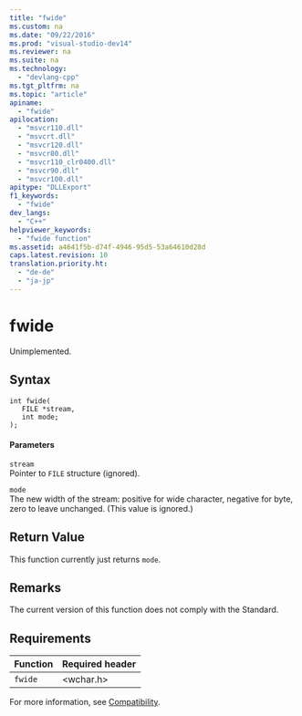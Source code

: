 ```yaml
---
title: "fwide"
ms.custom: na
ms.date: "09/22/2016"
ms.prod: "visual-studio-dev14"
ms.reviewer: na
ms.suite: na
ms.technology: 
  - "devlang-cpp"
ms.tgt_pltfrm: na
ms.topic: "article"
apiname: 
  - "fwide"
apilocation: 
  - "msvcr110.dll"
  - "msvcrt.dll"
  - "msvcr120.dll"
  - "msvcr80.dll"
  - "msvcr110_clr0400.dll"
  - "msvcr90.dll"
  - "msvcr100.dll"
apitype: "DLLExport"
f1_keywords: 
  - "fwide"
dev_langs: 
  - "C++"
helpviewer_keywords: 
  - "fwide function"
ms.assetid: a4641f5b-d74f-4946-95d5-53a64610d28d
caps.latest.revision: 10
translation.priority.ht: 
  - "de-de"
  - "ja-jp"
---
```

# fwide
Unimplemented.  
  
## Syntax  
  
```  
int fwide(  
   FILE *stream,  
   int mode;  
);  
```  
  
#### Parameters  
 `stream`  
 Pointer to `FILE` structure (ignored).  
  
 `mode`  
 The new width of the stream: positive for wide character, negative for byte, zero to leave unchanged. (This value is ignored.)  
  
## Return Value  
 This function currently just returns `mode`.  
  
## Remarks  
 The current version of this function does not comply with the Standard.  
  
## Requirements  
  
|Function|Required header|  
|--------------|---------------------|  
|`fwide`|\<wchar.h>|  
  
 For more information, see [Compatibility](../vs140/compatibility.md).
